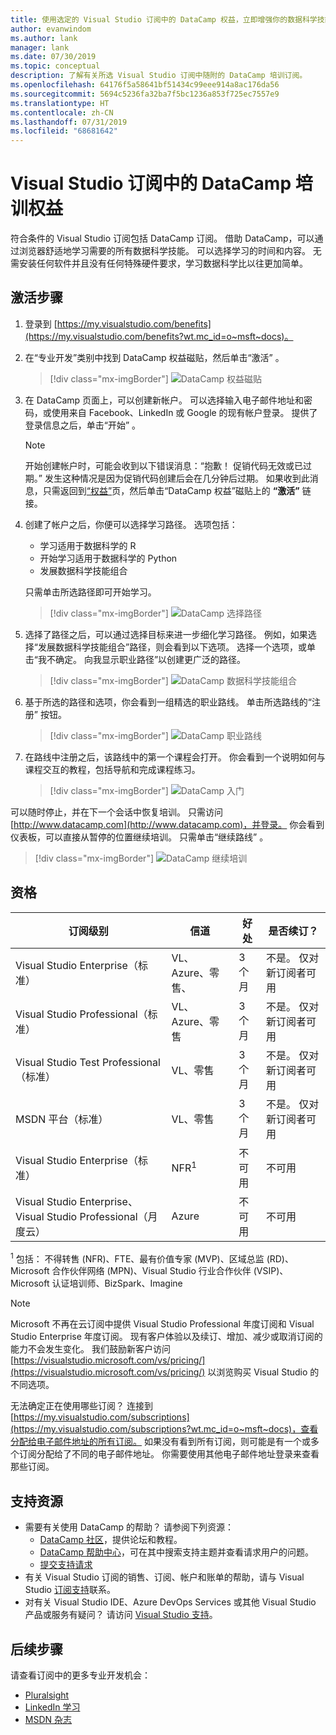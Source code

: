 ```yaml
---
title: 使用选定的 Visual Studio 订阅中的 DataCamp 权益，立即增强你的数据科学技能。 | Microsoft Docs
author: evanwindom
ms.author: lank
manager: lank
ms.date: 07/30/2019
ms.topic: conceptual
description: 了解有关所选 Visual Studio 订阅中随附的 DataCamp 培训订阅。
ms.openlocfilehash: 64176f5a58641bf51434c99eee914a8ac176da56
ms.sourcegitcommit: 5694c5236fa32ba7f5bc1236a853f725ec7557e9
ms.translationtype: HT
ms.contentlocale: zh-CN
ms.lasthandoff: 07/31/2019
ms.locfileid: "68681642"
---
```

# <a name="the-datacamp-training-benefit-in-visual-studio-subscriptions"></a>Visual Studio 订阅中的 DataCamp 培训权益
符合条件的 Visual Studio 订阅包括 DataCamp 订阅。  借助 DataCamp，可以通过浏览器舒适地学习需要的所有数据科学技能。 可以选择学习的时间和内容。 无需安装任何软件并且没有任何特殊硬件要求，学习数据科学比以往更加简单。

## <a name="activation-steps"></a>激活步骤
1. 登录到 [https://my.visualstudio.com/benefits](https://my.visualstudio.com/benefits?wt.mc_id=o~msft~docs)。

2. 在“专业开发”类别中找到 DataCamp 权益磁贴，然后单击“激活”  。
   > [!div class="mx-imgBorder"]
   > ![DataCamp 权益磁贴](_img/vs-datacamp/vs-datacamp-tile-2.png)

3. 在 DataCamp 页面上，可以创建新帐户。  可以选择输入电子邮件地址和密码，或使用来自 Facebook、LinkedIn 或 Google 的现有帐户登录。  提供了登录信息之后，单击“开始”  。

   > [!NOTE]
   > 开始创建帐户时，可能会收到以下错误消息：“抱歉！  促销代码无效或已过期。”  发生这种情况是因为促销代码创建后会在几分钟后过期。  如果收到此消息，只需返回到[“权益”](https://my.visualstudio.com/benefits)页，然后单击“DataCamp 权益”磁贴上的 **“激活”** 链接。

4. 创建了帐户之后，你便可以选择学习路径。  选项包括：
    - 学习适用于数据科学的 R
    - 开始学习适用于数据科学的 Python
    - 发展数据科学技能组合

   只需单击所选路径即可开始学习。
   > [!div class="mx-imgBorder"]
   > ![DataCamp 选择路径](_img/vs-datacamp/vs-datacamp-choose-path.png)

5. 选择了路径之后，可以通过选择目标来进一步细化学习路径。  例如，如果选择“发展数据科学技能组合”路径，则会看到以下选项。 选择一个选项，或单击“我不确定。  向我显示职业路径”以创建更广泛的路径。
   > [!div class="mx-imgBorder"]
   > ![DataCamp 数据科学技能组合](_img/vs-datacamp/vs-datacamp-datascience.png)

6. 基于所选的路径和选项，你会看到一组精选的职业路线。  单击所选路线的“注册”  按钮。
   > [!div class="mx-imgBorder"]
   > ![DataCamp 职业路线](_img/vs-datacamp/vs-datacamp-all-tracks.png)

7. 在路线中注册之后，该路线中的第一个课程会打开。  你会看到一个说明如何与课程交互的教程，包括导航和完成课程练习。

   > [!div class="mx-imgBorder"]
   > ![DataCamp 入门](_img/vs-datacamp/vs-datacamp-getting-started.png)

可以随时停止，并在下一个会话中恢复培训。  只需访问 [http://www.datacamp.com](http://www.datacamp.com)，并登录。  你会看到仪表板，可以直接从暂停的位置继续培训。 只需单击“继续路线”  。

> [!div class="mx-imgBorder"]
> ![DataCamp 继续培训](_img/vs-datacamp/vs-datacamp-continue-training.png)

## <a name="eligibility"></a>资格
| 订阅级别                                                 |     信道                                            | 好处                                                          | 是否续订？    |
|--------------------------------------------------------------------|---------------------------------------------------------|------------------------------------------------------------------|---------------|
| Visual Studio Enterprise（标准）   | VL、Azure、零售、 | 3 个月       |  不是。  仅对新订阅者可用          |
| Visual Studio Professional（标准） | VL、Azure、零售                                       | 3 个月                                                            |  不是。  仅对新订阅者可用           |
| Visual Studio Test Professional（标准）                         | VL、零售                                              | 3 个月                                             |  不是。  仅对新订阅者可用           |
| MSDN 平台（标准）                                          | VL、零售                                              | 3 个月                                              |  不是。  仅对新订阅者可用           |
| Visual Studio Enterprise（标准）  | NFR<sup>1</sup> |不可用  | 不可用 |
| Visual Studio Enterprise、Visual Studio Professional（月度云） | Azure | 不可用 | 不可用 |

<sup>1</sup>  包括：  不得转售 (NFR)、FTE、最有价值专家 (MVP)、区域总监 (RD)、Microsoft 合作伙伴网络 (MPN)、Visual Studio 行业合作伙伴 (VSIP)、Microsoft 认证培训师、BizSpark、Imagine

> [!NOTE]
> Microsoft 不再在云订阅中提供 Visual Studio Professional 年度订阅和 Visual Studio Enterprise 年度订阅。 现有客户体验以及续订、增加、减少或取消订阅的能力不会发生变化。 我们鼓励新客户访问 [https://visualstudio.microsoft.com/vs/pricing/](https://visualstudio.microsoft.com/vs/pricing/) 以浏览购买 Visual Studio 的不同选项。

无法确定正在使用哪些订阅？  连接到 [https://my.visualstudio.com/subscriptions](https://my.visualstudio.com/subscriptions?wt.mc_id=o~msft~docs)，查看分配给电子邮件地址的所有订阅。 如果没有看到所有订阅，则可能是有一个或多个订阅分配给了不同的电子邮件地址。  你需要使用其他电子邮件地址登录来查看那些订阅。

## <a name="support-resources"></a>支持资源
- 需要有关使用 DataCamp 的帮助？  请参阅下列资源：
  - [DataCamp 社区](https://www.datacamp.com/community/tutorials)，提供论坛和教程。
  - [DataCamp 帮助中心](https://support.datacamp.com/hc)，可在其中搜索支持主题并查看请求用户的问题。
  - [提交支持请求](https://support.datacamp.com/hc/requests/new)
- 有关 Visual Studio 订阅的销售、订阅、帐户和账单的帮助，请与 Visual Studio [订阅支持](https://visualstudio.microsoft.com/subscriptions/support/)联系。
- 对有关 Visual Studio IDE、Azure DevOps Services 或其他 Visual Studio 产品或服务有疑问？  请访问 [Visual Studio 支持](https://visualstudio.microsoft.com/support/)。

## <a name="next-steps"></a>后续步骤
请查看订阅中的更多专业开发机会：
- [Pluralsight](vs-pluralsight.md)
- [LinkedIn 学习](vs-linkedin-learning.md)
- [MSDN 杂志](vs-msdn.md)